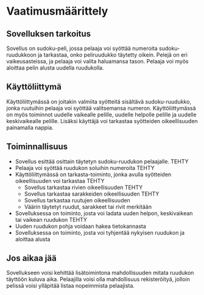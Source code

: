 

# Vaatimusmäärittely

## Sovelluksen tarkoitus

Sovellus on sudoku-peli, jossa pelaaja voi syöttää numeroita sudoku-ruudukkoon ja tarkastaa, onko peliruudukko täytetty oikein. Pelejä on eri vaikeusasteissa, ja pelaaja voi valita haluamansa tason. Pelaaja voi myös aloittaa pelin alusta uudella ruudukolla.

## Käyttöliittymä

Käyttöliittymässä on joitakin valmiita syötteitä sisältävä sudoku-ruudukko, jonka ruutuihin pelaaja voi syöttää valitsemansa numeron. Käyttöliittymässä on myös toiminnot uudelle vaikealle pelille, uudelle helpolle pelille ja uudelle keskivaikealle pelille. Lisäksi käyttäjä voi tarkastaa syötteiden oikeellisuuden painamalla nappia.

## Toiminnallisuus

- Sovellus esittää osittain täytetyn sudoku-ruudukon pelaajalle. TEHTY
- Pelaaja voi syöttää ruudukon soluihin numeroita TEHTY
- Käyttöliittymässä on tarkasta-toiminto, jonka avulla syötteiden oikeellisuuden voi tarkastaa TEHTY
  - Sovellus tarkastaa rivien oikeellisuuden TEHTY
  - Sovellus tarkastaa sarakkeiden oikeellisuuden TEHTY
  - Sovellus tarkastaa ruutujen oikeellisuuden
  - Väärin täytetyt ruudut, sarakkeet tai rivit merkitään
- Sovelluksessa on toiminto, josta voi ladata uuden helpon, keskivaikean tai vaikean ruudukon TEHTY
 - Uuden ruudukon pohja voidaan hakea tietokannasta
- Sovelluksessa on toiminto, josta voi tyhjentää nykyisen ruudukon ja aloittaa alusta


## Jos aikaa jää

Sovellukseen voisi kehittää lisätoimintona mahdollisuuden mitata ruudukon täyttöön kuluva aika. Pelaajilla voisi olla mahdollisuus rekisteröityä, jolloin pelissä voisi ylläpitää listaa nopeimmista pelaajista. 

